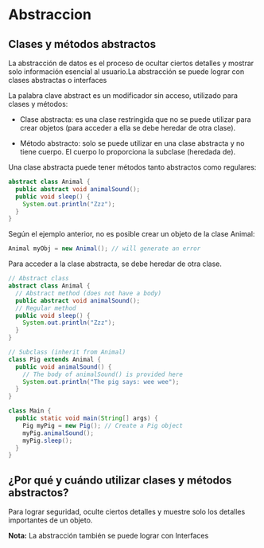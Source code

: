 # Abstraccion

## Clases y métodos abstractos

La abstracción de datos es el proceso de ocultar ciertos detalles y mostrar solo información esencial al usuario.La abstracción se puede lograr con clases abstractas o interfaces

La palabra clave abstract es un modificador sin acceso, utilizado para clases y métodos:

- Clase abstracta: es una clase restringida que no se puede utilizar para crear objetos (para acceder a ella se debe heredar de otra clase).

- Método abstracto: solo se puede utilizar en una clase abstracta y no tiene cuerpo. El cuerpo lo proporciona la subclase (heredada de).

Una clase abstracta puede tener métodos tanto abstractos como regulares:
```java
abstract class Animal {
  public abstract void animalSound();
  public void sleep() {
    System.out.println("Zzz");
  }
}
```

Según el ejemplo anterior, no es posible crear un objeto de la clase Animal:
```java    
Animal myObj = new Animal(); // will generate an error
```
Para acceder a la clase abstracta, se debe heredar de otra clase.
```java 
// Abstract class
abstract class Animal {
  // Abstract method (does not have a body)
  public abstract void animalSound();
  // Regular method
  public void sleep() {
    System.out.println("Zzz");
  }
}

// Subclass (inherit from Animal)
class Pig extends Animal {
  public void animalSound() {
    // The body of animalSound() is provided here
    System.out.println("The pig says: wee wee");
  }
}

class Main {
  public static void main(String[] args) {
    Pig myPig = new Pig(); // Create a Pig object
    myPig.animalSound();
    myPig.sleep();
  }
}
```
## ¿Por qué y cuándo utilizar clases y métodos abstractos?
Para lograr seguridad, oculte ciertos detalles y muestre solo los detalles importantes de un objeto.

**Nota:** La abstracción también se puede lograr con Interfaces